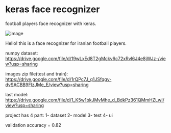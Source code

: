 # keras face recognizer
football players face recognizer with keras.

![image](https://user-images.githubusercontent.com/100860652/159449306-a6289733-32c4-4404-bb81-e16851f3eb24.png)

Hello! this is a face recognizer for iranian football players.


numpy dataset: https://drive.google.com/file/d/19wLxEd8T2gMckv6c72xRvl6J4e8jWJz-/view?usp=sharing


images zip file(test and train): https://drive.google.com/file/d/1rQPc7J_q1JSfqgv-dvSACBB9FlzJMe_E/view?usp=sharing


last model: https://drive.google.com/file/d/1_K5w1bkJMvMhe_d_BdkPz361QMmHZLwI/view?usp=sharing



project has 4 part:
  1- dataset
  2- model
  3- test
  4- ui


validation accuracy = 0.82

